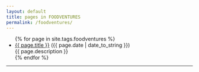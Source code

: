 ```yaml
---
layout: default
title: pages in FOODVENTURES
permalink: /foodventures/
---
```


<ul>
  {% for page in site.tags.foodventures %}
    <li><a href="{{ page.url }}">{{ page.title }}</a> ({{ page.date | date_to_string }})<br>
      {{ page.description }}
    </li>
  {% endfor %}
</ul>
<hr>
